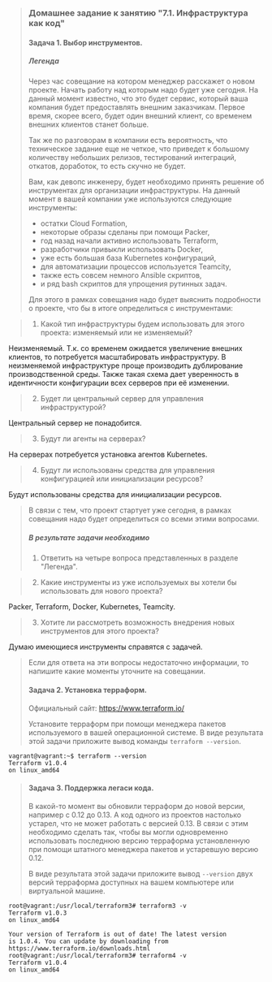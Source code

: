 >### Домашнее задание к занятию "7.1. Инфраструктура как код"
>
>#### Задача 1. Выбор инструментов. 
>
>##### Легенда
> 
>Через час совещание на котором менеджер расскажет о новом проекте. Начать работу над которым надо 
>будет уже сегодня. 
>На данный момент известно, что это будет сервис, который ваша компания будет предоставлять внешним заказчикам.
>Первое время, скорее всего, будет один внешний клиент, со временем внешних клиентов станет больше.
>
>Так же по разговорам в компании есть вероятность, что техническое задание еще не четкое, что приведет к большому
>количеству небольших релизов, тестирований интеграций, откатов, доработок, то есть скучно не будет.  
>   
>Вам, как девопс инженеру, будет необходимо принять решение об инструментах для организации инфраструктуры.
>На данный момент в вашей компании уже используются следующие инструменты: 
>- остатки Сloud Formation, 
>- некоторые образы сделаны при помощи Packer,
>- год назад начали активно использовать Terraform, 
>- разработчики привыкли использовать Docker, 
>- уже есть большая база Kubernetes конфигураций, 
>- для автоматизации процессов используется Teamcity, 
>- также есть совсем немного Ansible скриптов, 
>- и ряд bash скриптов для упрощения рутинных задач.  
>
>Для этого в рамках совещания надо будет выяснить подробности о проекте, что бы в итоге определиться с инструментами:
>

>1. Какой тип инфраструктуры будем использовать для этого проекта: изменяемый или не изменяемый?

Неизменяемый. Т.к. со временем ожидается увеличение внешних клиентов, то потребуется масштабировать
инфраструктуру. В неизменяемой инфраструктуре проще производить дублирование производственной среды.
Также такая схема дает уверенность в идентичности конфигурации всех серверов при её изменении.

>2. Будет ли центральный сервер для управления инфраструктурой?

Центральный сервер не понадобится.

>3. Будут ли агенты на серверах?

На серверах потребуется установка агентов Kubernetes.

>4. Будут ли использованы средства для управления конфигурацией или инициализации ресурсов? 

Будут использованы средства для инициализации ресурсов.
 
>В связи с тем, что проект стартует уже сегодня, в рамках совещания надо будет определиться со всеми этими вопросами.
>
>##### В результате задачи необходимо
>
>1. Ответить на четыре вопроса представленных в разделе "Легенда". 

>2. Какие инструменты из уже используемых вы хотели бы использовать для нового проекта? 

Packer, Terraform, Docker, Kubernetes, Teamcity.

>3. Хотите ли рассмотреть возможность внедрения новых инструментов для этого проекта? 

Думаю имеющиеся инструменты справятся с задачей.

>Если для ответа на эти вопросы недостаточно информации, то напишите какие моменты уточните на совещании.
>
>#### Задача 2. Установка терраформ. 
>
>Официальный сайт: https://www.terraform.io/
>
>Установите терраформ при помощи менеджера пакетов используемого в вашей операционной системе.
>В виде результата этой задачи приложите вывод команды `terraform --version`.

```text
vagrant@vagrant:~$ terraform --version
Terraform v1.0.4
on linux_amd64
```

>#### Задача 3. Поддержка легаси кода. 
>
>В какой-то момент вы обновили терраформ до новой версии, например с 0.12 до 0.13. 
>А код одного из проектов настолько устарел, что не может работать с версией 0.13. 
>В связи с этим необходимо сделать так, чтобы вы могли одновременно использовать последнюю версию терраформа установленную при помощи
>штатного менеджера пакетов и устаревшую версию 0.12. 
>
>В виде результата этой задачи приложите вывод `--version` двух версий терраформа доступных на вашем компьютере 
>или виртуальной машине.

```text
root@vagrant:/usr/local/terraform3# terraform3 -v
Terraform v1.0.3
on linux_amd64

Your version of Terraform is out of date! The latest version
is 1.0.4. You can update by downloading from https://www.terraform.io/downloads.html
root@vagrant:/usr/local/terraform3# terraform4 -v
Terraform v1.0.4
on linux_amd64
```